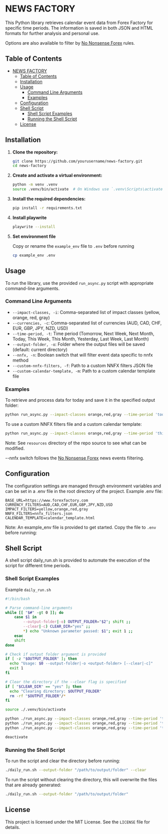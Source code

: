 # NEWS FACTORY

This Python library retrieves calendar event data from Forex Factory for specific time periods. The information is saved in both JSON and HTML formats for further analysis and personal use.

Options are also available to filter by [No Nonsense Forex](https://nononsenseforex.com/forex-basics/forex-news-trading/) rules.

## Table of Contents

- [NEWS FACTORY](#news-factory)
  - [Table of Contents](#table-of-contents)
  - [Installation](#installation)
  - [Usage](#usage)
    - [Command Line Arguments](#command-line-arguments)
    - [Examples](#examples)
  - [Configuration](#configuration)
  - [Shell Script](#shell-script)
    - [Shell Script Examples](#shell-script-examples)
    - [Running the Shell Script](#running-the-shell-script)
  - [License](#license)

## Installation

1. **Clone the repository:**

    ```bash
    git clone https://github.com/yourusername/news-factory.git
    cd news-factory
    ```

2. **Create and activate a virtual environment:**

    ```bash
    python -m venv .venv
    source .venv/bin/activate  # On Windows use `.venv\Scripts\activate`
    ```

3. **Install the required dependencies:**

    ```bash
    pip install -r requirements.txt
    ```

4.  **Install playwrite** 

    ```bash
    playwrite --install
    ```

5. **Set environment file**

    Copy or rename the `example_env` file to `.env` before running

    ```bash
    cp example_env .env
    ```

## Usage

To run the library, use the provided `run_async.py` script with appropriate command-line arguments.

### Command Line Arguments

- `--impact-classes, -i`: Comma-separated list of impact classes (yellow, orange, red, gray)
- `--currencies, -c`: Comma-separated list of currencies (AUD, CAD, CHF, EUR, GBP, JPY, NZD, USD)
- `--time-period, -t`: Time period (Tomorrow, Next Week, Next Month, Today, This Week, This Month, Yesterday, Last Week, Last Month)
- `--output-folder, -o`: Folder where the output files will be saved (default: current directory)
- `--nnfx, -n`: Boolean switch that will filter event data specific to nnfx method
- `--custom-nnfx-filters, -f`: Path to a custom NNFX filters JSON file
- `--custom-calendar-template, -m`: Path to a custom calendar template file

### Examples

To retrieve and process data for today and save it in the specified output folder:

```bash
python run_async.py --impact-classes orange,red,gray --time-period 'today' --nnfx --output-folder '/path/to/output/folder'
```

To use a custom NNFX filters file and a custom calendar template:

```bash
python run_async.py --impact-classes orange,red,gray --time-period 'this week' --nnfx --output-folder '/path/to/output/folder' --custom-nnfx-filters 'path/to/nnfx_filters.json' --custom-calendar-template 'path/to/calendar_template.html'
```

Note: See `resources` directory of the repo source to see what can be modified.

--nnfx switch follows the [No Nonsense Forex](https://nononsenseforex.com/forex-basics/forex-news-trading/) news events filtering.

## Configuration

The configuration settings are managed through environment variables and can be set in a .env file in the root directory of the project. 
Example .env file:

``` 
BASE_URL=https://www.forexfactory.com
CURRENCY_FILTERS=AUD,CAD,CHF,EUR,GBP,JPY,NZD,USD
IMPACT_FILTERS=yellow,orange,red,gray
NNFX_FILTERS=nnfx_filters.json
CALENDAR_TEMPLATE=calendar_template.html
```

Note: An example_env file is provided to get started.  Copy the file to `.env` before running:

## Shell Script

A shell script daily_run.sh is provided to automate the execution of the script for different time periods.

### Shell Script Examples

Example `daily_run.sh`

```bash
#!/bin/bash

# Parse command-line arguments
while [[ "$#" -gt 0 ]]; do
    case $1 in
        --output-folder|-o) OUTPUT_FOLDER="$2"; shift ;;
        --clear|-c) CLEAR_DIR="yes" ;;
        *) echo "Unknown parameter passed: $1"; exit 1 ;;
    esac
    shift
done

# Check if output folder argument is provided
if [ -z "$OUTPUT_FOLDER" ]; then
  echo "Usage: $0 --output-folder|-o <output-folder> [--clear|-c]"
  exit 1
fi

# Clear the directory if the --clear flag is specified
if [ "$CLEAR_DIR" == "yes" ]; then
  echo "Clearing directory: $OUTPUT_FOLDER"
  rm -rf "$OUTPUT_FOLDER"/*
fi

source ./.venv/bin/activate

python ./run_async.py --impact-classes orange,red,gray --time-period 'today' --nnfx --output-folder "$OUTPUT_FOLDER"
python ./run_async.py --impact-classes orange,red,gray --time-period 'this week' --nnfx --output-folder "$OUTPUT_FOLDER"
python ./run_async.py --impact-classes orange,red,gray --time-period 'this month' --nnfx --output-folder "$OUTPUT_FOLDER"

deactivate

```

### Running the Shell Script

To run the script and clear the directory before running:

```bash
./daily_run.sh --output-folder "/path/to/output/folder" --clear
```

To run the script without clearing the directory, this will overwrite the files that are already generated:

```bash
./daily_run.sh --output-folder "/path/to/output/folder"
```

## License

This project is licensed under the MIT License. See the `LICENSE` file for details.